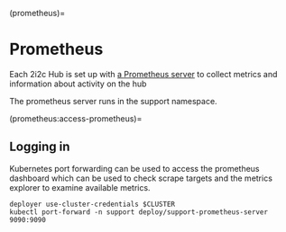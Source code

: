 (prometheus)=
# Prometheus

Each 2i2c Hub is set up with [a Prometheus server](https://prometheus.io/) to
collect metrics and information about activity on the hub

The prometheus server runs in the support namespace.

(prometheus:access-prometheus)=
## Logging in

Kubernetes port forwarding can be used to access the prometheus dashboard which
can be used to check scrape targets and the metrics explorer to examine
available metrics.

```
deployer use-cluster-credentials $CLUSTER
kubectl port-forward -n support deploy/support-prometheus-server 9090:9090
```

